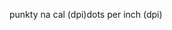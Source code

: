 <span data-ttu-id="656cc-101">punkty na cal (dpi)</span><span class="sxs-lookup"><span data-stu-id="656cc-101">dots per inch (dpi)</span></span>